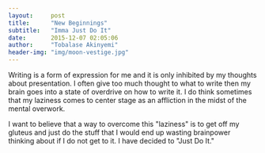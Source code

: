 ```yaml
---
layout:     post
title:      "New Beginnings"
subtitle:   "Imma Just Do It"
date:       2015-12-07 02:05:06
author:     "Tobalase Akinyemi"
header-img: "img/moon-vestige.jpg"
---
```


Writing is a form of expression for me and it is only inhibited by my thoughts about presentation. I often give too much thought to what to write then my brain goes into a state of overdrive on how to write it. I do think sometimes that my laziness comes to center stage as an affliction in the midst of the mental overwork.

I want to believe that a way to overcome this "laziness" is to get off my gluteus and just do the stuff that I would end up wasting brainpower thinking about if I do not get to it. I have decided to "Just Do It."

